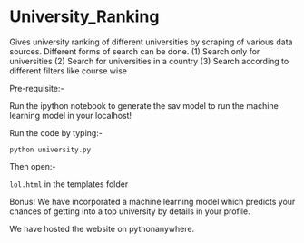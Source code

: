 # University_Ranking

Gives university ranking of different universities by scraping of various data sources. 
Different forms of search can be done.
(1) Search only for universities
(2) Search for universities in a country
(3) Search according to different filters like course wise

Pre-requisite:-

Run the ipython notebook to generate the sav model to run the machine learning model in your localhost!


Run the code by typing:-

```python university.py```

Then open:-

```lol.html``` in the templates folder

Bonus!
We have incorporated a machine learning model which predicts your chances of getting into a top university by details in your profile.

We have hosted the website on pythonanywhere.


